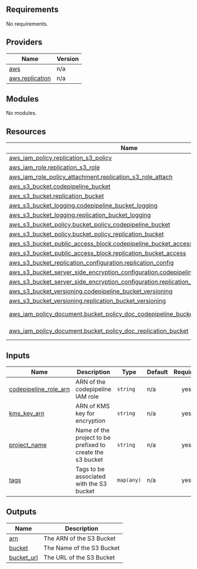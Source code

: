 <!-- BEGIN_TF_DOCS -->
## Requirements

No requirements.

## Providers

| Name | Version |
|------|---------|
| <a name="provider_aws"></a> [aws](#provider\_aws) | n/a |
| <a name="provider_aws.replication"></a> [aws.replication](#provider\_aws.replication) | n/a |

## Modules

No modules.

## Resources

| Name | Type |
|------|------|
| [aws_iam_policy.replication_s3_policy](https://registry.terraform.io/providers/hashicorp/aws/latest/docs/resources/iam_policy) | resource |
| [aws_iam_role.replication_s3_role](https://registry.terraform.io/providers/hashicorp/aws/latest/docs/resources/iam_role) | resource |
| [aws_iam_role_policy_attachment.replication_s3_role_attach](https://registry.terraform.io/providers/hashicorp/aws/latest/docs/resources/iam_role_policy_attachment) | resource |
| [aws_s3_bucket.codepipeline_bucket](https://registry.terraform.io/providers/hashicorp/aws/latest/docs/resources/s3_bucket) | resource |
| [aws_s3_bucket.replication_bucket](https://registry.terraform.io/providers/hashicorp/aws/latest/docs/resources/s3_bucket) | resource |
| [aws_s3_bucket_logging.codepipeline_bucket_logging](https://registry.terraform.io/providers/hashicorp/aws/latest/docs/resources/s3_bucket_logging) | resource |
| [aws_s3_bucket_logging.replication_bucket_logging](https://registry.terraform.io/providers/hashicorp/aws/latest/docs/resources/s3_bucket_logging) | resource |
| [aws_s3_bucket_policy.bucket_policy_codepipeline_bucket](https://registry.terraform.io/providers/hashicorp/aws/latest/docs/resources/s3_bucket_policy) | resource |
| [aws_s3_bucket_policy.bucket_policy_replication_bucket](https://registry.terraform.io/providers/hashicorp/aws/latest/docs/resources/s3_bucket_policy) | resource |
| [aws_s3_bucket_public_access_block.codepipeline_bucket_access](https://registry.terraform.io/providers/hashicorp/aws/latest/docs/resources/s3_bucket_public_access_block) | resource |
| [aws_s3_bucket_public_access_block.replication_bucket_access](https://registry.terraform.io/providers/hashicorp/aws/latest/docs/resources/s3_bucket_public_access_block) | resource |
| [aws_s3_bucket_replication_configuration.replication_config](https://registry.terraform.io/providers/hashicorp/aws/latest/docs/resources/s3_bucket_replication_configuration) | resource |
| [aws_s3_bucket_server_side_encryption_configuration.codepipeline_bucket_encryption](https://registry.terraform.io/providers/hashicorp/aws/latest/docs/resources/s3_bucket_server_side_encryption_configuration) | resource |
| [aws_s3_bucket_server_side_encryption_configuration.replication_bucket_encryption](https://registry.terraform.io/providers/hashicorp/aws/latest/docs/resources/s3_bucket_server_side_encryption_configuration) | resource |
| [aws_s3_bucket_versioning.codepipeline_bucket_versioning](https://registry.terraform.io/providers/hashicorp/aws/latest/docs/resources/s3_bucket_versioning) | resource |
| [aws_s3_bucket_versioning.replication_bucket_versioning](https://registry.terraform.io/providers/hashicorp/aws/latest/docs/resources/s3_bucket_versioning) | resource |
| [aws_iam_policy_document.bucket_policy_doc_codepipeline_bucket](https://registry.terraform.io/providers/hashicorp/aws/latest/docs/data-sources/iam_policy_document) | data source |
| [aws_iam_policy_document.bucket_policy_doc_replication_bucket](https://registry.terraform.io/providers/hashicorp/aws/latest/docs/data-sources/iam_policy_document) | data source |

## Inputs

| Name | Description | Type | Default | Required |
|------|-------------|------|---------|:--------:|
| <a name="input_codepipeline_role_arn"></a> [codepipeline\_role\_arn](#input\_codepipeline\_role\_arn) | ARN of the codepipeline IAM role | `string` | n/a | yes |
| <a name="input_kms_key_arn"></a> [kms\_key\_arn](#input\_kms\_key\_arn) | ARN of KMS key for encryption | `string` | n/a | yes |
| <a name="input_project_name"></a> [project\_name](#input\_project\_name) | Name of the project to be prefixed to create the s3 bucket | `string` | n/a | yes |
| <a name="input_tags"></a> [tags](#input\_tags) | Tags to be associated with the S3 bucket | `map(any)` | n/a | yes |

## Outputs

| Name | Description |
|------|-------------|
| <a name="output_arn"></a> [arn](#output\_arn) | The ARN of the S3 Bucket |
| <a name="output_bucket"></a> [bucket](#output\_bucket) | The Name of the S3 Bucket |
| <a name="output_bucket_url"></a> [bucket\_url](#output\_bucket\_url) | The URL of the S3 Bucket |
<!-- END_TF_DOCS -->